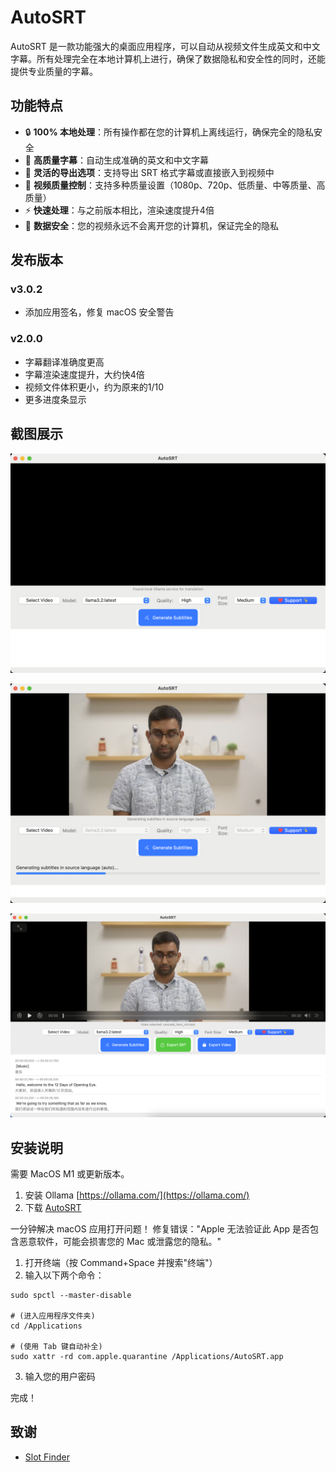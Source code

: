 # AutoSRT

AutoSRT 是一款功能强大的桌面应用程序，可以自动从视频文件生成英文和中文字幕。所有处理完全在本地计算机上进行，确保了数据隐私和安全性的同时，还能提供专业质量的字幕。

## 功能特点

- 🔒 **100% 本地处理**：所有操作都在您的计算机上离线运行，确保完全的隐私安全
- 🎯 **高质量字幕**：自动生成准确的英文和中文字幕
- 💾 **灵活的导出选项**：支持导出 SRT 格式字幕或直接嵌入到视频中
- 🎥 **视频质量控制**：支持多种质量设置（1080p、720p、低质量、中等质量、高质量）
- ⚡ **快速处理**：与之前版本相比，渲染速度提升4倍
- 🔐 **数据安全**：您的视频永远不会离开您的计算机，保证完全的隐私

## 发布版本

### v3.0.2

- 添加应用签名，修复 macOS 安全警告

### v2.0.0

- 字幕翻译准确度更高
- 字幕渲染速度提升，大约快4倍
- 视频文件体积更小，约为原来的1/10
- 更多进度条显示

## 截图展示

![首页](https://github.com/yyaadet/autosrt_page/blob/main/screenshots/home.png)

![处理中](https://github.com/yyaadet/autosrt_page/blob/main/screenshots/processing.png)

![完成](https://github.com/yyaadet/autosrt_page/blob/main/screenshots/done.png)

## 安装说明

需要 MacOS M1 或更新版本。

1. 安装 Ollama [https://ollama.com/](https://ollama.com/)
2. 下载 [AutoSRT](https://github.com/yyaadet/autosrt_page/releases)

一分钟解决 macOS 应用打开问题！
修复错误："Apple 无法验证此 App 是否包含恶意软件，可能会损害您的 Mac 或泄露您的隐私。"

1. 打开终端（按 Command+Space 并搜索"终端"）
2. 输入以下两个命令：
```
sudo spctl --master-disable

# (进入应用程序文件夹)
cd /Applications 

# (使用 Tab 键自动补全)
sudo xattr -rd com.apple.quarantine /Applications/AutoSRT.app 
```
3. 输入您的用户密码

完成！

## 致谢

- [Slot Finder](https://www.51zhi.com/)
